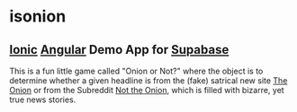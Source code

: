 # isonion

## [Ionic](https://ionicframework.com) [Angular](https://angular.io) Demo App for [Supabase](https://supabase.io)

This is a fun little game called "Onion or Not?" where the object is to determine whether a given headline is from the (fake) satrical new site [The Onion](https://www.theonion.com) or from the Subreddit [Not the Onion](https://www.reddit.com/r/nottheonion), which is filled with bizarre, yet true news stories.
